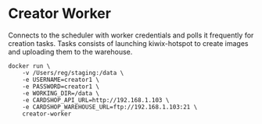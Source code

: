 # Creator Worker

Connects to the scheduler with worker credentials and polls it frequently for creation tasks.
Tasks consists of launching kiwix-hotspot to create images and uploading them to the warehouse.

```
docker run \
    -v /Users/reg/staging:/data \
    -e USERNAME=creator1 \
    -e PASSWORD=creator1 \
    -e WORKING_DIR=/data \
    -e CARDSHOP_API_URL=http://192.168.1.103 \
    -e CARDSHOP_WAREHOUSE_URL=ftp://192.168.1.103:21 \
    creator-worker
```
